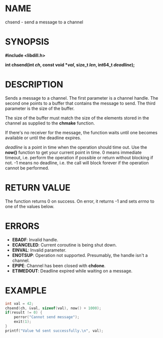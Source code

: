 # NAME

chsend - send a message to a channel

# SYNOPSIS

**#include &lt;libdill.h>**

**int chsend(int ***ch*, **const void** \*_val_**, size_t **_len_**, int64_t **_deadline_**);**

# DESCRIPTION

Sends a message to a channel. The first parameter is a channel handle. The second one points to a buffer that contains the message to send. The third parameter is the size of the buffer.

The size of the buffer must match the size of the elements stored in the channel as supplied to the **chmake** function.

If there's no receiver for the message, the function waits until one becomes available or until the deadline expires.

_deadline_ is a point in time when the operation should time out. Use the **now()** function to get your current point in time. 0 means immediate timeout, i.e. perform the operation if possible or return without blocking if not. -1 means no deadline, i.e. the call will block forever if the operation cannot be performed.

# RETURN VALUE

The function returns 0 on success. On error, it returns -1 and sets _errno_ to one of the values below.

# ERRORS

* **EBADF**: Invalid handle.
* **ECANCELED**: Current coroutine is being shut down.
* **EINVAL**: Invalid parameter.
* **ENOTSUP**: Operation not supported. Presumably, the handle isn't a channel.
* **EPIPE**: Channel has been closed with **chdone**.
* **ETIMEDOUT**: Deadline expired while waiting on a message.

# EXAMPLE

```c
int val = 42;
chsend(ch, &val, sizeof(val), now() + 1000);
if(result != 0) {
    perror("Cannot send message");
    exit(1);
}
printf("Value %d sent successfully.\n", val);
```

